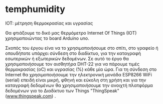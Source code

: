 # temphumidity
IOT: μέτρηση θερμοκρασίας και υγρασίας

Θα φτιάξουμε το δικό μας θερμόμετρο Internet Of Things (IOT) χρησιμοποιώντας το board Arduino uno.

Σκοπός του έργου είνα να το χρησιμοποιήσουμε στο σπίτι, στο γραφείο ή οπουδήποτε υπάρχει σύνδεση στο διαδίκτυο, για την καταγραφή εσωτερικών ή εξωτερικών δεδομένων. Σε αυτό το έργο θα χρησιμοποιήσουμε τον αισθητήρα DHT-22 για να πάρουμε τιμές θερμοκρασίας (oC) και υγρασίας (%) κάθε μία ώρα. Για τη σύνδεση στο Internet θα χρησιμοποιήσουμε την ηλεκτρονική μονάδα ESP8266 WiFi (serial) επειδή είναι μικρή, φθηνή και εύκολη στη χρήση και για την καταγραφή δεδομένων θα χρησιμοποιήσουμε την ανοιχτή πλατφόρμα δεδομένων για το Διαδίκτυο των Things "ThingSpeak" (www.thingspeak.com) .
